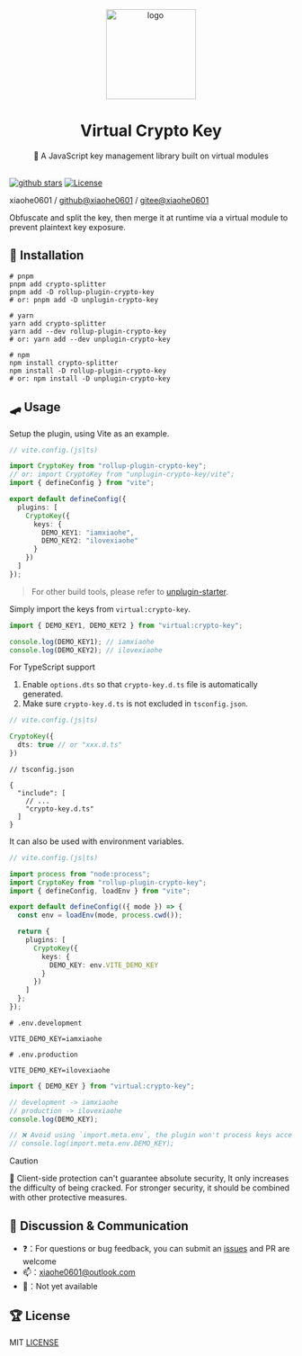 <div align="center">
  <img src="https://oss.xiaohe.ink/images/virtual-crypto-key.png" width="160" alt="logo"/>
  <h1>Virtual Crypto Key</h1>
  <span>🔑 A JavaScript key management library built on virtual modules</span>
</div>

<br>

[![github stars][github-stars-src]][github-stars-href]
[![License][license-src]][license-href]

xiaohe0601 / [github@xiaohe0601](https://github.com/xiaohe0601) / [gitee@xiaohe0601](https://gitee.com/xiaohe0601)

Obfuscate and split the key, then merge it at runtime via a virtual module to prevent plaintext key exposure.

## 🚁 Installation

```shell
# pnpm
pnpm add crypto-splitter
pnpm add -D rollup-plugin-crypto-key
# or: pnpm add -D unplugin-crypto-key

# yarn
yarn add crypto-splitter
yarn add --dev rollup-plugin-crypto-key
# or: yarn add --dev unplugin-crypto-key

# npm
npm install crypto-splitter
npm install -D rollup-plugin-crypto-key
# or: npm install -D unplugin-crypto-key
```

## 🛹 Usage

Setup the plugin, using Vite as an example.

```typescript
// vite.config.(js|ts)

import CryptoKey from "rollup-plugin-crypto-key";
// or: import CryptoKey from "unplugin-crypto-key/vite";
import { defineConfig } from "vite";

export default defineConfig({
  plugins: [
    CryptoKey({
      keys: {
        DEMO_KEY1: "iamxiaohe",
        DEMO_KEY2: "ilovexiaohe"
      }
    })
  ]
});
```

> For other build tools, please refer to [unplugin-starter](https://github.com/unplugin/unplugin-starter#install).

Simply import the keys from `virtual:crypto-key`.

```typescript
import { DEMO_KEY1, DEMO_KEY2 } from "virtual:crypto-key";

console.log(DEMO_KEY1); // iamxiaohe
console.log(DEMO_KEY2); // ilovexiaohe
```

For TypeScript support

1. Enable `options.dts` so that `crypto-key.d.ts` file is automatically generated.
2. Make sure `crypto-key.d.ts` is not excluded in `tsconfig.json`.

```typescript
// vite.config.(js|ts)

CryptoKey({
  dts: true // or "xxx.d.ts"
})
```

```json5
// tsconfig.json

{
  "include": [
    // ...
    "crypto-key.d.ts"
  ]
}
```

It can also be used with environment variables.

```typescript
// vite.config.(js|ts)

import process from "node:process";
import CryptoKey from "rollup-plugin-crypto-key";
import { defineConfig, loadEnv } from "vite";

export default defineConfig(({ mode }) => {
  const env = loadEnv(mode, process.cwd());

  return {
    plugins: [
      CryptoKey({
        keys: {
          DEMO_KEY: env.VITE_DEMO_KEY
        }
      })
    ]
  };
});
```

```dotenv
# .env.development

VITE_DEMO_KEY=iamxiaohe
```

```dotenv
# .env.production

VITE_DEMO_KEY=ilovexiaohe
```

```typescript
import { DEMO_KEY } from "virtual:crypto-key";

// development -> iamxiaohe
// production -> ilovexiaohe
console.log(DEMO_KEY);

// ❌ Avoid using `import.meta.env`, the plugin won't process keys accessed this way
// console.log(import.meta.env.DEMO_KEY);
```

> [!CAUTION]
> 🚨 Client-side protection can't guarantee absolute security,
> It only increases the difficulty of being cracked. For stronger security,
> it should be combined with other protective measures.

## 🐶 Discussion & Communication

- ❓：For questions or bug feedback, you can submit an [issues](https://github.com/xiaohe0601/virtual-crypto-key/issues)
  and PR are welcome
- 📫：[xiaohe0601@outlook.com](mailto:xiaohe0601@outlook.com)
- 🐧：Not yet available

## 🏆 License

MIT [LICENSE](./LICENSE)

[github-stars-src]: https://img.shields.io/github/stars/xiaohe0601/virtual-crypto-key?style=flat&colorA=080f12&colorB=1fa669&logo=GitHub
[github-stars-href]: https://github.com/xiaohe0601/virtual-crypto-key
[license-src]: https://img.shields.io/github/license/xiaohe0601/virtual-crypto-key.svg?style=flat&colorA=080f12&colorB=1fa669
[license-href]: https://github.com/xiaohe0601/virtual-crypto-key/blob/main/LICENSE
